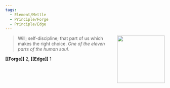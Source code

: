 ```yaml
---
tags:
  - Element/Mettle
  - Principle/Forge
  - Principle/Edge
---
```


<div style="float: right; padding-left: 10px;"><img src="/Elements of the Soul/files/mettle.png" width=150 width=100 style="margin:0" /></div>

> Will; self-discipline; that part of us which makes the right choice. *One of the eleven parts of the human soul.*

**[[Forge]]** 2, **[[Edge]]** 1